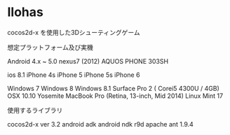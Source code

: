 Ilohas
======

cocos2d-x を使用した3Dシューティングゲーム

想定プラットフォーム及び実機

Android 4.x ~ 5.0
  nexus7 (2012)
  AQUOS PHONE 303SH
  
ios 8.1
  iPhone 4s
  iPhone 5
  iPhone 5s
  iPhone 6

Windows 7
Windows 8
Windows 8.1
  Surface Pro 2 ( Corei5 4300U / 4GB)
OSX 10.10 Yosemite
  MacBook Pro (Retina, 13-inch, Mid 2014)
Linux Mint 17

使用するライブラリ

cocos2d-x ver 3.2
android adk 
android ndk r9d
apache ant 1.9.4
